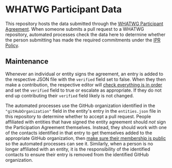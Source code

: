 # WHATWG Participant Data

This repository hosts the data submitted through the [WHATWG Participant Agreement](https://participate.whatwg.org/agreement).  When someone submits a pull request to a WHATWG repository, automated processes check the data here to determine whether the person submitting has made the required commitments under the [IPR Policy](https://whatwg.org/ipr-policy). 

## Maintenance

Whenever an individual or entity signs the agreement, an entry is added to the respective JSON file with the `verified` field set to false. When they then make a contribution, the respective editor will [check everything is in order](https://github.com/whatwg/participate.whatwg.org#process-for-editors "Process for Editors") and set the `verified` field to true or escalate as appropriate. If they do not end up contributing their `verified` field likely is not changed.

The automated processes use the GitHub organization identified in the `"gitHubOrganization"` field in the entity's entry in the `entities.json` file in this repository to determine whether to accept a pull request. People affiliated with entities that have signed the entity agreement should _not_ sign the Participation Agreement themselves. Instead, they should work with one of the contacts identified in that entry to get themselves added to the appropriate GitHub organization, then [make sure their membership is public](https://help.github.com/en/github/setting-up-and-managing-your-github-user-account/publicizing-or-hiding-organization-membership) so the automated processes can see it. Similarly, when a person is no longer affiliated with an entity, it is the responsibility of the identified contacts to ensure their entry is removed from the identified GitHub organization.
